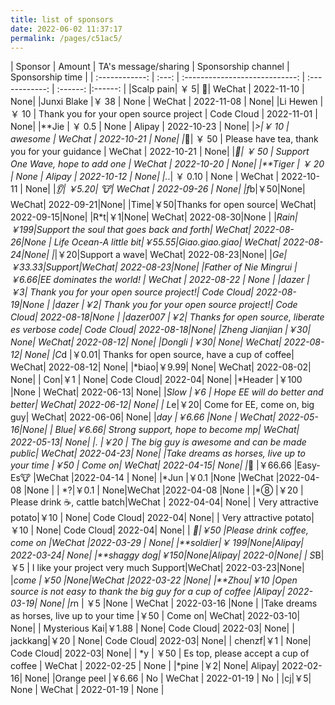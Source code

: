 ```yaml
---
title: list of sponsors
date: 2022-06-02 11:37:17
permalink: /pages/c51ac5/
---
```



| Sponsor | Amount | TA's message/sharing | Sponsorship channel | Sponsorship time |
| :------------: | :---: | :----------------------------: | :------------: | :------: |:------: |
|Scalp pain| ￥ 5| 🍖| WeChat | 2022-11-10 | None|
|Junxi Blake |￥ 38 | None | WeChat | 2022-11-08 | None|
|Li Hewen | ￥ 10 | Thank you for your open source project | Code Cloud | 2022-11-01 | None|
|**Jie | ￥ 0.5 | None | Alipay | 2022-10-23 | None|
|*>|￥ 10 | awesome | WeChat | 2022-10-21 | None|
|*🥤| ￥ 50 | Please have tea, thank you for your guidance | WeChat | 2022-10-21 | None|
|*🌻| ￥ 50 | Support One Wave, hope to add one | WeChat | 2022-10-20 | None|
|**Tiger | ￥ 20 | None | Alipay | 2022-10-12 | None|
|.*.| ￥ 0.10 | None | WeChat | 2022-10-11 | None|
|*👂| ￥5.20| 🐮| WeChat | 2022-09-26 | None|
|f*b|￥50|None| WeChat| 2022-09-21|None|
|Time|￥50|Thanks for open source| WeChat| 2022-09-15|None|
|R*t|￥1|None| WeChat| 2022-08-30|None |
|*Rain|￥199|Support the soul that goes back and forth| WeChat| 2022-08-26|None |
Life Ocean-A little bit|￥55.55|Giao.giao.giao| WeChat| 2022-08-24|None|
|*|￥20|Support a wave| WeChat| 2022-08-23|None|
|*Ge|￥33.33|Support|WeChat| 2022-08-23|None|
|Father of Nie Mingrui |￥6.66|EE dominates the world! | WeChat | 2022-08-22 | None |
|dazer |￥3| Thank you for your open source project!| Code Cloud| 2022-08-19|None |
|dazer |￥2| Thank you for your open source project!| Code Cloud| 2022-08-18|None |
|dazer007 |￥2| Thanks for open source, liberate es verbose code| Code Cloud| 2022-08-18|None|
|Zheng Jianjian |￥30| None| WeChat| 2022-08-12| None|
|Dongli |￥30| None| WeChat| 2022-08-12| None|
|C*d |￥0.01| Thanks for open source, have a cup of coffee| WeChat| 2022-08-12| None|
|*biao|￥9.99| None| WeChat| 2022-08-02| None|
| Con|￥1 | None| Code Cloud| 2022-04| None|
|*Header |￥100 |None | WeChat| 2022-06-13| None|
|*Slow |￥6 | Hope EE will do better and better| WeChat| 2022-06-12| None|
| L*e|￥20| Come for EE, come on, big guy| WeChat| 2022-06-06| None|
|*day |￥6.66 |None | WeChat| 2022-05-16|None|
| *Blue|￥6.66| Strong support, hope to become mp| WeChat| 2022-05-13| None|
|*. |￥20 | The big guy is awesome and can be made public| WeChat| 2022-04-23| None|
|Take dreams as horses, live up to your time |￥50 | Come on| WeChat| 2022-04-15| None|
|*🐝 |￥66.66 |Easy-Es🐮 |WeChat |2022-04-14 | None|
|*Jun |￥0.1 |None |WeChat |2022-04-08 |None |
| *?|￥0.1 | None|WeChat |2022-04-08 |None |
|*⑧ |￥20 | Please drink ☕, cattle batch|WeChat | 2022-04-04| None|
| Very attractive potato|￥10 | None| Code Cloud| 2022-04| None|
| Very attractive potato|￥10 | None| Code Cloud| 2022-04| None|
| *🐸|￥50 |Please drink coffee, come on |WeChat |2022-03-29 | None|
|**soldier|￥ 199|None|Alipay| 2022-03-24| None|
|**shaggy dog|￥150|None|Alipay| 2022-0|None|
| S*B|￥5 | I like your project very much Support|WeChat| 2022-03-23|None|
|*come |￥50 |None|WeChat |2022-03-22 |None|
|**Zhou|￥10 |Open source is not easy to thank the big guy for a cup of coffee |Alipay| 2022-03-19| None|
|r*n | ￥5 |None | WeChat | 2022-03-16 |None |
|Take dreams as horses, live up to your time |￥50 | Come on| WeChat| 2022-03-10| None|
| Mysterious Kai|￥1.88 | None| Code Cloud| 2022-03| None|
| jackkang|￥20 | None| Code Cloud| 2022-03| None|
| chenzf|￥1 | None| Code Cloud| 2022-03| None|
| *y | ￥50 | Es top, please accept a cup of coffee | WeChat | 2022-02-25 | None |
|*pine |￥2| None| Alipay| 2022-02-16| None|
|Orange peel |￥6.66 | No | WeChat | 2022-01-19 | No |
|cj|￥5| None | WeChat | 2022-01-19 | None |


































